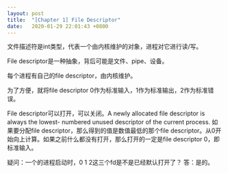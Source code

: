 ```yaml
---
layout: post
title:  "[Chapter 1] File Descriptor"
date:   2020-01-29 22:01:43 +0800
---
```


文件描述符是int类型，代表一个由内核维护的对象，进程对它进行读/写。

File descriptor是一种抽象，背后可能是文件、pipe、设备。

每个进程有自己的file descriptor，由内核维护。

为了方便，就将file descriptor 0作为标准输入，1作为标准输出，2作为标准错误。

File descriptor可以打开，可以关闭。A newly allocated file descriptor is always the lowest- numbered unused descriptor of the current process. 如果要分配file descriptor，那么得到的值是数值最低的那个file descriptor。从0开始向上计算。如果之前什么都没有打开，那么打开的一定是file descriptor 0，即标准输入。

疑问：一个的进程启动时，0 1 2这三个fd是不是已经默认打开了？
答：是的。
